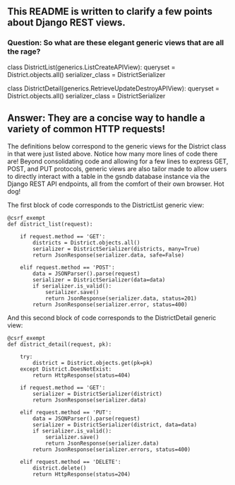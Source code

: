 ## This README is written to clarify a few points about Django REST views.

### Question: So what are these elegant generic views that are all the rage?

class DistrictList(generics.ListCreateAPIView):
    queryset = District.objects.all()
    serializer_class = DistrictSerializer

class DistrictDetail(generics.RetrieveUpdateDestroyAPIView):
    queryset = District.objects.all()
    serializer_class = DistrictSerializer

## Answer: They are a concise way to handle a variety of common HTTP requests!
The definitions below correspond to the generic views for the District class in that were just listed above. Notice how many more lines of code there are! Beyond consolidating code and allowing for a few lines to express GET, POST, and PUT protocols, generic views are also tailor made to allow users to directly interact with a table in the gsndb database instance via the Django REST API endpoints, all from the comfort of their own browser. Hot dog!

The first block of code corresponds to the DistrictList generic view:

``` shell
@csrf_exempt
def district_list(request):

    if request.method == 'GET':
        districts = District.objects.all()
        serializer = DistrictSerializer(districts, many=True)
        return JsonResponse(serializer.data, safe=False)

    elif request.method == 'POST':
        data = JSONParser().parse(request)
        serializer = DistrictSerializer(data=data)
        if serializer.is_valid():
            serializer.save()
            return JsonResponse(serializer.data, status=201)
        return JsonResponse(serializer.error, status=400)
```

And this second block of code corresponds to the DistrictDetail generic view:

``` shell
@csrf_exempt
def district_detail(request, pk):

    try:
        district = District.objects.get(pk=pk)
    except District.DoesNotExist:
        return HttpResponse(status=404)

    if request.method == 'GET':
        serializer = DistrictSerializer(district)
        return JsonResponse(serializer.data)

    elif request.method == 'PUT':
        data = JSONParser().parse(request)
        serializer = DistrictSerializer(district, data=data)
        if serializer.is_valid():
            serializer.save()
            return JsonResponse(serializer.data)
        return JsonResponse(serializer.errors, status=400)

    elif request.method == 'DELETE':
        district.delete()
        return HttpResponse(status=204)
  ```
